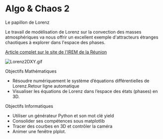 # Algo & Chaos 2

Le papillon de Lorenz

Le travail de modélisation de Lorenz sur la convection des masses atmosphériques va nous offrir un excellent exemple d'attracteurs étranges chaotiques à explorer dans l'espace des phases.

[Article complet sur le site de l'IREM de la Réunion](https://irem.univ-reunion.fr/spip.php?article1126&var_mode=calcul)

![Lorenz2DXY.gif](./docs/Lorenz2DXY.gif")

Objectifs Mathématiques
- Résoudre numériquement le système d’équations différentielles de Lorenz.Retour ligne automatique
- Visualiser les équations de Lorenz dans l’espace des états (phases) en 3D.

Objectifs Informatiques
- Utiliser un générateur Python et son mot clé yield
- Consolider ses compétences sous matplotlib
- Tracer des courbes en 3D et contrôler la caméra
- Animer une fenêtre plplot.
